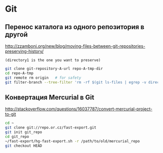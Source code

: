 # Git

## Перенос каталога из одного репозитория в другой

http://zzamboni.org/new/blog/moving-files-between-git-repositories-preserving-history/

```(directory1 is the one you want to preserve)```

```bash
git clone git-repository-A-url repo-A-tmp-dir
cd repo-A-tmp
git remote rm origin   # for safety
git filter-branch --tree-filter 'rm -rf $(git ls-files | egrep -v directory1)' -- --all
```

## Конвертация Mercurial в Git

http://stackoverflow.com/questions/16037787/convert-mercurial-project-to-git

```bash
cd ~
git clone git://repo.or.cz/fast-export.git
git init git_repo
cd git_repo
~/fast-export/hg-fast-export.sh -r /path/to/old/mercurial_repo
git checkout HEAD
```
